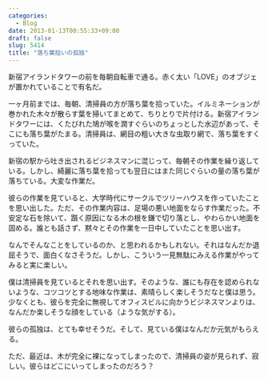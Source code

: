 ```yaml
---
categories:
  - Blog
date: 2013-01-13T00:55:33+09:00
draft: false
slug: 5414
title: "落ち葉拾いの孤独"
---
```


新宿アイランドタワーの前を毎朝自転車で通る。赤く太い「LOVE」のオブジェが置かれていることで有名だ。

一ヶ月前までは、毎朝、清掃員の方が落ち葉を拾っていた。イルミネーションが巻かれた木々が散らす葉を掃いてまとめて、ちりとりで片付ける。新宿アイランドタワーには、くたびれた鳩が喉を潤すぐらいのちょっとした水辺があって、そこにも落ち葉がたまる。清掃員は、網目の粗い大きな虫取り網で、落ち葉をすくっていた。

新宿の駅から吐き出されるビジネスマンに混じって、毎朝その作業を繰り返している。しかし、綺麗に落ち葉を拾っても翌日にはまた同じぐらいの量の落ち葉が落ちている。大変な作業だ。

彼らの作業を見ていると、大学時代にサークルでツリーハウスを作っていたことを思い出した。ただ、その作業内容は、足場の悪い地面をならす作業だった。不安定な石を除いて、躓く原因になる木の根を鎌で切り落とし、やわらかい地面を固める。誰とも話さず、黙々とその作業を一日中していたことを思い出す。

なんでそんなことをしているのか、と思われるかもしれない。それはなんだか退屈そうで、面白くなさそうだ。しかし、こういう一見無駄にみえる作業がやってみると実に楽しい。

僕は清掃員を見ているとそれを思い出す。そのような、誰にも存在を認められないような、コツコツとする地味な作業は、素晴らしく楽しそうだなと僕は思う。少なくとも、彼らを完全に無視してオフィスビルに向かうビジネスマンよりは、なんだか楽しそうな顔をしている（ような気がする）。

彼らの孤独は、とても幸せそうだ。そして、見ている僕はなんだか元気がもらえる。

ただ、最近は、木が完全に裸になってしまったので、清掃員の姿が見られず、寂しい。彼らはどこにいってしまったのだろう？
